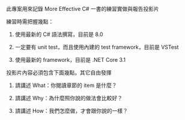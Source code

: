 此專案用來記錄 More Effective C# 一書的練習實做與報告投影片

練習時需把握幾點：

1.  使用最新的 C# 語法撰寫，目前是 8.0

2.  一定要有 unit test，而且使用內建的 test framework，目前是 VSTest

3.  使用最新的 framework，目前是 .NET Core 3.1

投影片內容必須包含下面幾點，其它自由發揮

1.  請講述 What：你閱讀章節的 item 是什麼？

2.  請講述 Why：為什麼照你說的做法會比較好？

3.  請講述 How：我們怎麼做，才會跟你說的一樣？
